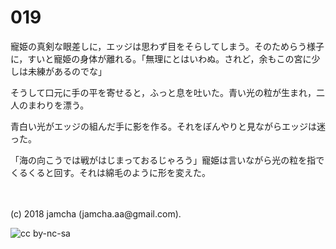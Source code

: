 # 019

寵姫の真剣な眼差しに，エッジは思わず目をそらしてしまう。そのためらう様子に，すいと寵姫の身体が離れる。「無理にとはいわぬ。されど，余もこの宮に少しは未練があるのでな」  

そうして口元に手の平を寄せると，ふっと息を吐いた。青い光の粒が生まれ，二人のまわりを漂う。  

青白い光がエッジの組んだ手に影を作る。それをぼんやりと見ながらエッジは迷った。  

「海の向こうでは戦がはじまっておるじゃろう」寵姫は言いながら光の粒を指でくるくると回す。それは綿毛のように形を変えた。  

<br>  
<br>  
(c) 2018 jamcha (jamcha.aa@gmail.com).  

![cc by-nc-sa](http://i.creativecommons.org/l/by-nc-sa/4.0/88x31.png)
